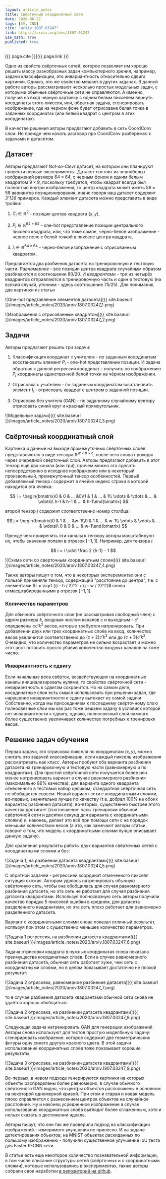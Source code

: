 ```yaml
---
layout: article_notes
title: Свёрточный координатный слой
date: 2020-08-22
tags: [CV, CNN]
cite: "arXiv:1807.03247"
link: https://arxiv.org/abs/1807.03247
use_math: true
published: true 
---
```


[{{ page.cite }}]({{ page.link }})

Одно из свойств свёрточных сетей, которое позволяет им хорошо решать массу разнобразных задач компьютерного зрения, например, задачи классификации,
это инвариантность относительно сдвига картинки. Однако, это же свойство мешает в других задачах. В данной работе авторы рассматривают несколько
простых модельных задач, с которыми обычные свёрточные сети не справляются. А именно, получив на вход черную картинку с одним белым пикселем вернуть
координаты этого пикселя, или, обратная задача, сгенерировать изображение, где на черном фоне будет отрисована белая точка в заданных координатах (или 
белый квадрат с центром в этих координатах). 

В качестве решения авторы предлагают добавить в сеть CoordConv слои. Но прежде чем начать разговор про CoordConv разберемся с задачами и датасетом.

<!--more-->

## Датасет

Авторы предлагают _Not-so-Clevr_ датасет, на котором они планируют провести первые эксперименты. Датасет состоит из чернобелых изображений размера 
$64 \times 64$, с черным фоном и одним белым квадратом $9 \times 9$, поскольку требуется, чтобы квадрат всегда был полностью внутри изображения, то
центр квадрата может иметь $56 \times 56$ вариантов позиционирования, иначе говоря наш датасет содержит *3'136* примеров. Каждый элемент датасета
можно представить в виде тройки:

1. $C_i \in \mathbb{R}^2$ - позиция центра квадрата $(x, y)$,

2. $P_i \in \mathbb{R}^{64 \times 64}$ - one-hot представление позиции центрального пикселя квадрата, или, что тоже самое, черно-белое изображение -
черное поле с белой точкой в пикселе центра квадрата,

3. $I_i \in \mathbb{R}^{64 \times 64}$ - черно-белое изображение с отрисованным квадратом.

Предлагается два разбиения датасета на тренировочную и тестовую части. *Равномерное* - все позиции центра квадрата случайным образом разбиваются в
соотношении 80/20. И *квадрантами* - три из четырёх квадрантов отправляются в тренировочную часть и один в тестовую (на всякий случай, уточним - здесь
соотношение 75/25). Для понимания, две картинки из статьи

![One-hot предтавление элементов датасета]({{ site.baseurl }}/images/article_notes/2020/arxiv.1807.03247_1.png)

![Изображения с отрисованным квадратом]({{ site.baseurl }}/images/article_notes/2020/arxiv.1807.03247_2.png)

## Задачи

Авторы предлагают решать три задачи:

1. Классификация координат с учителем - по заданным координатам восстановить элемент $P_i$ - one-hot представление позиции. И задача обратная к данной
регрессия координат - получить по изображению $P_i$ координаты единственной белой точки на чёрном изображении.

2. Отрисовка с учителем - по заданным координатам восстановить элемент $I_i$ - отрисовать квадрат с центром в заданной позиции.

3. Отрисовка без учителя (GAN) - по заданному случайному вектору отрисовать синий круг и красный прямоугольник.

![Модельные задачи]({{ site.baseurl }}/images/article_notes/2020/arxiv.1807.03247_3.png)

## Свёрточный координатный слой

Картинка и данные на выходе промежуточных свёрточных слоёв представляются в виде тензора $\mathbb{R}^{w \times h \times c}$, после чего снова проходят
через очередной свёрточный слой. Авторы предлагают добавить в этот тензор еще два канала (или три), причем можно это сделать непосредственно в
исходное изображение или в некоторый произвольный, промежуточный тензор особенностей. Первый добавляемый тензор $i$ содержит в ячейке индекс строки в
которой находится эта ячейка:

$$
i = \begin{bmatrix}0 & 0 & ... &0\\1 & 1 & ... & 1\\ \vdots & \vdots & ... & \vdots\\ h-1 & h-1 & ... & h-1\end{bmatrix}
$$

второй тензор $j$ содержит соответственно номер столбца:

$$
j = \begin{bmatrix}0 & 1 & ... &w-1\\0 & 1 & ... & w-1\\ \vdots & \vdots & ... & \vdots\\ 0 & 0 & ... & w-1\end{bmatrix}
$$

Прежде чем прикрепить эти каналы к тензору авторы масштабируют их, чтобы значения попали в отрезок $[-1, 1]$. Например, для тензора $i$:

$$
i = i \cdot \frac 2 {h-1} - 1
$$

![Схема сети со свёрточным координатным слоем]({{ site.baseurl }}/images/article_notes/2020/arxiv.1807.03247_4.png)

Также авторы пишут о том, что в некоторых эксперементах они с пользой применяли тензор, содержащий "расстояние до центра", т.е. с элементами
$r = \sqrt {(i - h / 2)^2 + (j - w / 2)^2}$ снова отмасштабированными в отрезок $[-1, 1]$.

### Количество параметров

Для обычного свёрточного слоя (не рассматривая свободный член) с ядром размера $k$, входным числом каналов $c$ и выходным - $c'$ определены $cc'k^2$
весов, которые требуется натренировать. При добавлении двух или трех координатных слоёв на вход, количество весов увеличится соответственно до 
$(c + 2)c'k^2$ или до $(c + 3)c'k^2$. Очевидно, что количество параметров не сильно возрастает и можно этот рост погасить просто убавив количество
входных каналов на тоже число.

### Инвариантность к сдвигу

Если начальные веса свёрток, воздействующих на координатные каналы инициализировать нулями, то свойство свёрточной сети - инвариантность к сдвигам
сохранится. Но на самом деле, координатные слои есть смысл использовать при решении задач, где нарушение инвариантности к сдвигу вытекает из самой
задачи. Собственно, когда мы присоединяем к последнему свёрточному слою полносвязные слои мы как раз тоже решаем задачу в условиях которой нет
инвариантности к сдвигу, однако, полносвязный слой намного более существенно увеличивает количество потребных к тренировки весов.

## Решение задач обучения

Первая задача, это отрисовка пикселя по координатам $(x, y)$, можно считать это задачей классификации, если каждый пиксель изображения рассматривать
как класс. Авторы пробуют оба варианта разбиения датасета на тренировочную и тестовую части (равномерную и по квадрантам). Для простой свёрточной сети
получается более или менее натренировать вариант в случае равномерного разбиения (максимально 86% качества), для варианта одного квадранта
отнесенного в тестовый набор целиком, стандартная свёрточная сеть не обобщается совсем. Новый вариант сети с координатными слоями, во-первых,
значительно лучше по качеству (т.е. добрал 100% на обоих вариантах разбиения датасета), во-вторых, существенно быстрее этого качества достигает
(соотношение: часы тренировки обычной свёрточной сети и десятки секунд для варианта с координатными слоями) и, наконец, делает это всё при помощи сети
с на порядок меньшим количеством весов (а это, как замечают авторы статьи, говорит о том, что модель с координатными слоями лучше описывает данную
задачу).

Для сравнения результаты работы двух вариантов свёрточных сетей с координатными слоями и без:

![Задача 1, на разбиении датасета квадрантами]({{ site.baseurl }}/images/article_notes/2020/arxiv.1807.03247_5.png)

С обратной задачей - регрессией координат отмеченного пикселя ситуация схожая. Авторам удалось натренировать обычную свёрточную сеть, чтобы она
обобщилась для случая равномерного разбиения датасета, но эта сеть не работает для случая разбиения датасета квадрантами. Используя полносвязную сеть
авторы получили качество порядка 5 пикселей ошибки в среднем, для датасета разделенного квадрантами, но эта сеть плохо работает для равномерно
разделенного датасета.

Вариант с координатными слоями снова показал отличный результат, испльзуя при этом с существенно меньшее количество параметров.

![Задача 1 регрессия, на разбиении датасета квадрантами]({{ site.baseurl }}/images/article_notes/2020/arxiv.1807.03247_6.png)

Задача отрисовки квадрата в нужных координатах снова показала преимущества координатных слоёв. Если в случее равномерного разбиения датасета, обычная
сеть работает хуже, чем сеть с координатными слоями, но в целом показывает достаточно не плохой результат:

![Задача 2 отрисовка, равномерное разбиение датасета]({{ site.baseurl }}/images/article_notes/2020/arxiv.1807.03247_7.png)

то в случае разбиения датасета квадрантами обычной сети снова не удаётся хорошо обобщиться:

![Задача 2 отрисовка, на разбиении датасета квадрантами]({{ site.baseurl }}/images/article_notes/2020/arxiv.1807.03247_8.png)

Следующая задача натренировать GAN для генерации изображений. Авторы снова используют для тестов простую моделбьную задачу: сгенерировать изобраение.
которое содержит две геометрических фигуры одну синего другую красного цвета. В этой задачи использование координатных слоёв тоже показывает хорошие
результаты.

![Задача 3 отрисовка, на разбиении датасета квадрантами]({{ site.baseurl }}/images/article_notes/2020/arxiv.1807.03247_9.png)

Во-первых, в новом подходе генерируются картинки на которых объекты распределены более равномерно, в случае обычного свёрточного GAN видно, что центры
объектов расположены в основном на некоторой одномерной кривой. При этом и старая и новая модель плохо справляется с разнесением центров объектов на
случайное расстояние. Ну и наконец усредненное изображение в случае использования координатных слоёв выглядит более сглаженным, хотя и нельзя сказать
о достижении идеала.

Авторы пишут, что они так же проверили подход на классификации изображений - измеримого улучшения не принесло. И на задаче детектирования объектов, на
MNIST объектах раскиданных по большому изображению - получили существенное улучшение IoU теста для Faster R-CNN сети.

В статье есть еще некоторое количество познавательной информации, в том числе описание структуры сетей (свёрточных и с координатными слоями), которые
использовались в эксперементах, также авторы собрали свои наработки [в репозиторий на github](https://github.com/uber-research/coordconv). 
